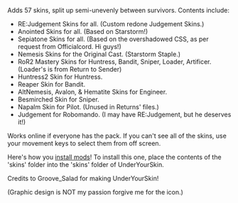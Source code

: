 Adds 57 skins, split up semi-unevenly between survivors.
Contents include:
- RE:Judgement Skins for all. (Custom redone Judgement Skins.)
- Anointed Skins for all. (Based on Starstorm!)
- Sepiatone Skins for all. (Based on the overshadowed CSS, as per request from Officialcord. Hi guys!)
- Nemesis Skins for the Original Cast. (Starstorm Staple.)
- RoR2 Mastery Skins for Huntress, Bandit, Sniper, Loader, Artificer. (Loader's is from Return to Sender)
- Huntress2 Skin for Huntress.
- Reaper Skin for Bandit.
- AltNemesis, Avalon, & Hematite Skins for Engineer.
- Besmirched Skin for Sniper.
- Napalm Skin for Pilot. (Unused in Returns' files.)
- Judgement for Robomando. (I may have RE:Judgement, but he deserves it!)

Works online if everyone has the pack.
If you can't see all of the skins, use your movement keys to select them from off screen.

Here's how you [install mods](https://docs.google.com/document/d/1NgLwb8noRLvlV9keNc_GF2aVzjARvUjpND2rxFgxyfw/edit?usp=sharing)!
To install this one, place the contents of the 'skins' folder into the 'skins' folder of UnderYourSkin.

Credits to Groove_Salad for making UnderYourSkin!

(Graphic design is NOT my passion forgive me for the icon.)